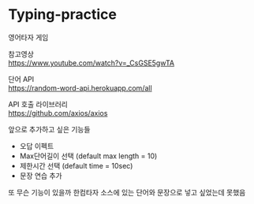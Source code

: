 # Typing-practice

영어타자 게임

참고영상<br>
https://www.youtube.com/watch?v=_CsGSE5gwTA

단어 API<br>
https://random-word-api.herokuapp.com/all

API 호출 라이브러리<br>
https://github.com/axios/axios



앞으로 추가하고 싶은 기능들
- 오답 이펙트
- Max단어길이 선택 (default max length = 10)
- 제한시간 선택 (default time = 10sec)
- 문장 연습 추가

또 무슨 기능이 있을까
한컴타자 소스에 있는 단어와 문장으로 넣고 싶었는데 못했음

